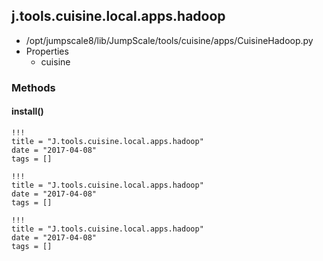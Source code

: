 <!-- toc -->
## j.tools.cuisine.local.apps.hadoop

- /opt/jumpscale8/lib/JumpScale/tools/cuisine/apps/CuisineHadoop.py
- Properties
    - cuisine

### Methods

#### install() 


```
!!!
title = "J.tools.cuisine.local.apps.hadoop"
date = "2017-04-08"
tags = []
```

```
!!!
title = "J.tools.cuisine.local.apps.hadoop"
date = "2017-04-08"
tags = []
```

```
!!!
title = "J.tools.cuisine.local.apps.hadoop"
date = "2017-04-08"
tags = []
```
